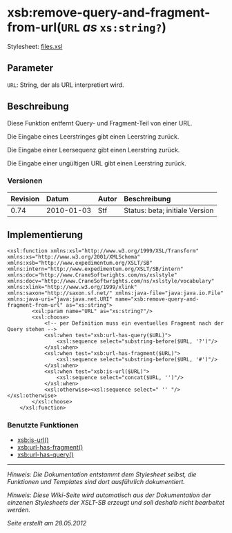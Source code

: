 # xsb:remove-query-and-fragment-from-url(`URL` _as_ `xs:string?`) #

Stylesheet: [files.xsl](http://code.google.com/p/xslt-sb/source/browse/trunk/xslt-sb/files.xsl)

## Parameter ##
`URL`: String, der als URL interpretiert wird.



## Beschreibung ##
Diese Funktion entfernt Query- und Fragment-Teil von einer URL.

Die Eingabe eines Leerstringes gibt einen Leerstring zurück.

Die Eingabe einer Leersequenz gibt einen Leerstring zurück.

Die Eingabe einer ungültigen URL gibt einen Leerstring zurück.

### Versionen ###
| Revision | Datum | Autor | Beschreibung |
|:---------|:------|:------|:-------------|
| 0.74 | 2010-01-03 | Stf |   Status: beta;   initiale Version   |


## Implementierung ##
```
<xsl:function xmlns:xsl="http://www.w3.org/1999/XSL/Transform" xmlns:xs="http://www.w3.org/2001/XMLSchema" xmlns:xsb="http://www.expedimentum.org/XSLT/SB" xmlns:intern="http://www.expedimentum.org/XSLT/SB/intern" xmlns:doc="http://www.CraneSoftwrights.com/ns/xslstyle" xmlns:docv="http://www.CraneSoftwrights.com/ns/xslstyle/vocabulary" xmlns:xlink="http://www.w3.org/1999/xlink" xmlns:saxon="http://saxon.sf.net/" xmlns:java-file="java:java.io.File" xmlns:java-uri="java:java.net.URI" name="xsb:remove-query-and-fragment-from-url" as="xs:string">
		<xsl:param name="URL" as="xs:string?"/>
		<xsl:choose>
			<!-- per Definition muss ein eventuelles Fragment nach der Query stehen -->
			<xsl:when test="xsb:url-has-query($URL)">
				<xsl:sequence select="substring-before($URL, '?')"/>
			</xsl:when>
			<xsl:when test="xsb:url-has-fragment($URL)">
				<xsl:sequence select="substring-before($URL, '#')"/>
			</xsl:when>
			<xsl:when test="xsb:is-url($URL)">
				<xsl:sequence select="concat($URL, '')"/>
			</xsl:when>
			<xsl:otherwise><xsl:sequence select=" '' "/></xsl:otherwise>
		</xsl:choose>
	</xsl:function>
```

### Benutzte Funktionen ###
  * [xsb:is-url()](xsb_is_url.md)
  * [xsb:url-has-fragment()](xsb_url_has_fragment.md)
  * [xsb:url-has-query()](xsb_url_has_query.md)


---


_Hinweis: Die Dokumentation entstammt dem Stylesheet selbst, die Funktionen und Templates sind dort ausführlich dokumentiert._

_Hinweis: Diese Wiki-Seite wird automatisch aus der Dokumentation der einzenen Stylesheets der XSLT-SB erzeugt und soll deshalb nicht bearbeitet werden._

_Seite erstellt am 28.05.2012_
